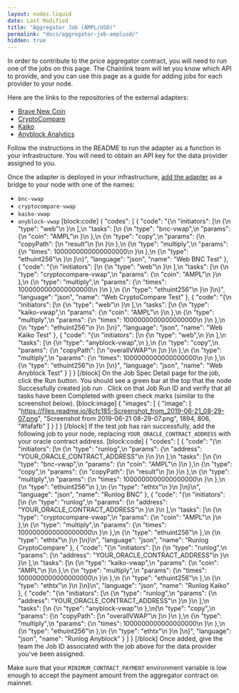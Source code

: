 ```yaml
---
layout: nodes.liquid
date: Last Modified
title: "Aggregator Job (AMPL/USD)"
permalink: "docs/aggregator-job-amplusd/"
hidden: true
---
```

In order to contribute to the price aggregator contract, you will need to run one of the jobs on this page. The Chainlink team will let you know which API to provide, and you can use this page as a guide for adding jobs for each provider to your node.

Here are the links to the repositories of the external adapters:
- <a href="https://github.com/smartcontractkit/bnc-rapidapi-adapter" target="_blank">Brave New Coin</a>
- <a href="https://github.com/smartcontractkit/cryptocompare-vwap-adapter" target="_blank">CryptoCompare</a>
- <a href="https://github.com/challengerdeep/exchange-rates-vwap-chainlink-adapter" target="_blank">Kaiko</a>
- <a href="https://github.com/anyblockanalytics/chainlink-oracle-market-adapter" target="_blank">Anyblock Analytics</a>

Follow the instructions in the README to run the adapter as a function in your infrastructure. You will need to obtain an API key for the data provider assigned to you.

Once the adapter is deployed in your infrastructure, [add the adapter](../node-operators) as a bridge to your node with one of the names:
-  `bnc-vwap`
- `cryptocompare-vwap`
- `kaiko-vwap`
- `anyblock-vwap`
[block:code]
{
  "codes": [
    {
      "code": "{\n    \"initiators\": [\n        {\n            \"type\": \"web\"\n        }\n    ],\n    \"tasks\": [\n        {\n            \"type\": \"bnc-vwap\",\n            \"params\": {\n                \"coin\": \"AMPL\"\n            }\n        },\n        {\n            \"type\": \"copy\",\n            \"params\": {\n                \"copyPath\": [\n                    \"result\"\n                ]\n            }\n        },\n        {\n            \"type\": \"multiply\",\n            \"params\": {\n                \"times\": 1000000000000000000\n            }\n        },\n        {\n            \"type\": \"ethuint256\"\n        }\n    ]\n}",
      "language": "json",
      "name": "Web BNC Test"
    },
    {
      "code": "{\n    \"initiators\": [\n        {\n            \"type\": \"web\"\n        }\n    ],\n    \"tasks\": [\n        {\n            \"type\": \"cryptocompare-vwap\",\n            \"params\": {\n                \"coin\": \"AMPL\"\n            }\n        },\n        {\n            \"type\": \"multiply\",\n            \"params\": {\n                \"times\": 1000000000000000000\n            }\n        },\n        {\n            \"type\": \"ethuint256\"\n        }\n    ]\n}",
      "language": "json",
      "name": "Web CryptoCompare Test"
    },
    {
      "code": "{\n    \"initiators\": [\n        {\n            \"type\": \"web\"\n        }\n    ],\n    \"tasks\": [\n        {\n            \"type\": \"kaiko-vwap\",\n            \"params\": {\n                \"coin\": \"AMPL\"\n            }\n        },\n        {\n            \"type\": \"multiply\",\n            \"params\": {\n                \"times\": 1000000000000000000\n            }\n        },\n        {\n            \"type\": \"ethuint256\"\n        }\n    ]\n}",
      "language": "json",
      "name": "Web Kaiko Test"
    },
    {
      "code": "{\n  \"initiators\": [\n    {\n      \"type\": \"web\",\n    }\n  ],\n  \"tasks\": [\n    {\n      \"type\": \"anyblock-vwap\",\n    },\n    {\n      \"type\": \"copy\",\n      \"params\": {\n        \"copyPath\": [\n          \"overallVWAP\"\n        ]\n      }\n    },\n    {\n      \"type\": \"multiply\",\n      \"params\": {\n        \"times\": 1000000000000000000\n      }\n    },\n    {\n      \"type\": \"ethuint256\"\n    }\n  ]\n}",
      "language": "json",
      "name": "Web Anyblock Test"
    }
  ]
}
[/block]
On the Job Spec Detail page for the job, click the Run button. You should see a green bar at the top that the node Successfully created job run <JobRunID>. Click on that Job Run ID and verify that all tasks have been Completed with green check marks (similar to the screenshot below).
[block:image]
{
  "images": [
    {
      "image": [
        "https://files.readme.io/8cfc185-Screenshot_from_2019-06-21_08-29-07.png",
        "Screenshot from 2019-06-21 08-29-07.png",
        1894,
        806,
        "#fafafb"
      ]
    }
  ]
}
[/block]
If the test job has ran successfully, add the following job to your node, replacing `YOUR_ORACLE_CONTRACT_ADDRESS` with your oracle contract address.
[block:code]
{
  "codes": [
    {
      "code": "{\n    \"initiators\": [\n        {\n            \"type\": \"runlog\",\n            \"params\": {\n                \"address\": \"YOUR_ORACLE_CONTRACT_ADDRESS\"\n            }\n        }\n    ],\n    \"tasks\": [\n        {\n            \"type\": \"bnc-vwap\",\n            \"params\": {\n                \"coin\": \"AMPL\"\n            }\n        },\n        {\n            \"type\": \"copy\",\n            \"params\": {\n                \"copyPath\": [\n                    \"result\"\n                ]\n            }\n        },\n        {\n            \"type\": \"multiply\",\n            \"params\": {\n                \"times\": 1000000000000000000\n            }\n        },\n        {\n            \"type\": \"ethuint256\"\n        },\n        {\n            \"type\": \"ethtx\"\n        }\n    ]\n}\n",
      "language": "json",
      "name": "Runlog BNC"
    },
    {
      "code": "{\n    \"initiators\": [\n        {\n            \"type\": \"runlog\",\n            \"params\": {\n                \"address\": \"YOUR_ORACLE_CONTRACT_ADDRESS\"\n            }\n        }\n    ],\n    \"tasks\": [\n        {\n            \"type\": \"cryptocompare-vwap\",\n            \"params\": {\n                \"coin\": \"AMPL\"\n            }\n        },\n        {\n            \"type\": \"multiply\",\n            \"params\": {\n                \"times\": 1000000000000000000\n            }\n        },\n        {\n            \"type\": \"ethuint256\"\n        },\n        {\n            \"type\": \"ethtx\"\n        }\n    ]\n}\n",
      "language": "json",
      "name": "Runlog CryptoCompare"
    },
    {
      "code": "{\n    \"initiators\": [\n        {\n            \"type\": \"runlog\",\n            \"params\": {\n                \"address\": \"YOUR_ORACLE_CONTRACT_ADDRESS\"\n            }\n        }\n    ],\n    \"tasks\": [\n        {\n            \"type\": \"kaiko-vwap\",\n            \"params\": {\n                \"coin\": \"AMPL\"\n            }\n        },\n        {\n            \"type\": \"multiply\",\n            \"params\": {\n                \"times\": 1000000000000000000\n            }\n        },\n        {\n            \"type\": \"ethuint256\"\n        },\n        {\n            \"type\": \"ethtx\"\n        }\n    ]\n}\n",
      "language": "json",
      "name": "Runlog Kaiko"
    },
    {
      "code": "{\n    \"initiators\": [\n        {\n            \"type\": \"runlog\",\n            \"params\": {\n                \"address\": \"YOUR_ORACLE_CONTRACT_ADDRESS\"\n            }\n        }\n    ],\n    \"tasks\": [\n        {\n            \"type\": \"anyblock-vwap\"\n        },\n{\n      \"type\": \"copy\",\n      \"params\": {\n        \"copyPath\": [\n          \"overallVWAP\"\n        ]\n      }\n    },\n        {\n            \"type\": \"multiply\",\n            \"params\": {\n                \"times\": 1000000000000000000\n            }\n        },\n        {\n            \"type\": \"ethuint256\"\n        },\n        {\n            \"type\": \"ethtx\"\n        }\n    ]\n}",
      "language": "json",
      "name": "Runlog Anyblock"
    }
  ]
}
[/block]
Once added, give the team the Job ID associated with the job above for the data provider you've been assigned.

Make sure that your `MINIMUM_CONTRACT_PAYMENT` environment variable is low enough to accept the payment amount from the aggregator contract on mainnet.